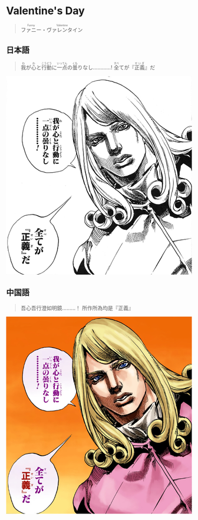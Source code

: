 # Valentine's Day

> <ruby>ファニー<rt>Funny</rt>・ヴァレンタイン<rt>Valentine</rt></ruby>

## 日本語

> <ruby>我<rt>わ</rt>が<rt></rt>心<rt>わ</rt>と<rt></rt>行動<rt>こうどう</rt>に<rt></rt>一点<rt>いってん</rt>の<rt></rt>曇<rt>くも</rt>りなし…………!</ruby>
> <ruby>全<rt>すべ</rt>て<rt></rt>が『<rt></rt>正義<rt>せいぎ</rt>』だ</ruby>

![J23_030](.\img\2023-02-14-valentine\J23_030.jpg)

## 中国語
> 吾心吾行澄如明鏡………！
> 所作所為均是『正義』

![J23-p023](.\img\2023-02-14-valentine\J23-p023.jpg)